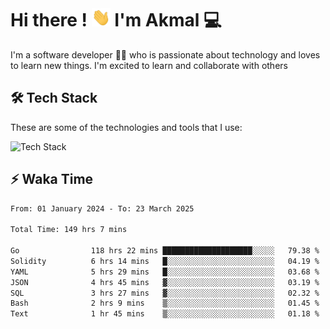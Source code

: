 # Hi there ! <img src="https://github.com/ABSphreak/ABSphreak/blob/master/gifs/Hi.gif" width="30"> I'm Akmal  💻

I'm a software developer 👨‍💻 who is passionate about technology and loves to learn new things. I'm excited to learn and collaborate with others

## 🛠️ Tech Stack

These are some of the technologies and tools that I use:

![Tech Stack](https://skillicons.dev/icons?i=typescript,nodejs,javascript,express,nest,sequelize,go,rabbitmq,python,solidity,react,vue,next,nuxtjs,webpack,vite,tailwindcss,bootstrap,css,scss,html,vercel,firebase,heroku,netlify,docker,postgresql,mongodb,redis,mysql,graphql,git,github,gitlab,vscode,figma,postman,pytorch,tensorflow,bash)

## ⚡ Waka Time
<!--START_SECTION:waka-->

```txt
From: 01 January 2024 - To: 23 March 2025

Total Time: 149 hrs 7 mins

Go                118 hrs 22 mins ████████████████████░░░░░   79.38 %
Solidity          6 hrs 14 mins   █░░░░░░░░░░░░░░░░░░░░░░░░   04.19 %
YAML              5 hrs 29 mins   █░░░░░░░░░░░░░░░░░░░░░░░░   03.68 %
JSON              4 hrs 45 mins   ▓░░░░░░░░░░░░░░░░░░░░░░░░   03.19 %
SQL               3 hrs 27 mins   ▓░░░░░░░░░░░░░░░░░░░░░░░░   02.32 %
Bash              2 hrs 9 mins    ▒░░░░░░░░░░░░░░░░░░░░░░░░   01.45 %
Text              1 hr 45 mins    ▒░░░░░░░░░░░░░░░░░░░░░░░░   01.18 %
```

<!--END_SECTION:waka-->


